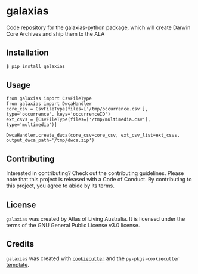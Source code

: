 # galaxias

Code repository for the galaxias-python package, which will create Darwin Core Archives and ship them to the ALA

## Installation

```bash
$ pip install galaxias
```

## Usage

```
from galaxias import CsvFileType
from galaxias import DwcaHandler
core_csv = CsvFileType(files=['/tmp/occurrence.csv'], type='occurrence', keys='occurrenceID')
ext_csvs = [CsvFileType(files=['/tmp/multimedia.csv'], type='multimedia')]

DwcaHandler.create_dwca(core_csv=core_csv, ext_csv_list=ext_csvs, output_dwca_path='/tmp/dwca.zip')
```


## Contributing

Interested in contributing? Check out the contributing guidelines. Please note that this project is released with a Code of Conduct. By contributing to this project, you agree to abide by its terms.

## License

`galaxias` was created by Atlas of Living Australia. It is licensed under the terms of the GNU General Public License v3.0 license.

## Credits

`galaxias` was created with [`cookiecutter`](https://cookiecutter.readthedocs.io/en/latest/) and the `py-pkgs-cookiecutter` [template](https://github.com/py-pkgs/py-pkgs-cookiecutter).
